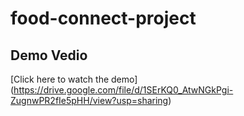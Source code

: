 # food-connect-project
## Demo Vedio
[Click here to watch the demo]
(https://drive.google.com/file/d/1SErKQ0_AtwNGkPgi-ZugnwPR2fIe5pHH/view?usp=sharing)

